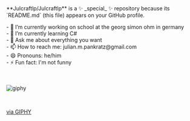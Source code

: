 <p>&nbsp;</p>
<p>**Julcraftlp/Julcraftlp** is a ✨ _special_ ✨ repository because its `README.md` (this file) appears on your GitHub profile.</p>
<p>- 🔭 I&rsquo;m currently working on school at the georg simon ohm in germany<br />- 🌱 I&rsquo;m currently learning C#<br />- 💬 Ask me about everything you want<br />- 📫 How to reach me: julian.m.pankratz@gmail.com<br />- 😄 Pronouns: he/him<br />- ⚡ Fun fact: I'm not funny</p>
<p>&nbsp;</p>


  

![giphy](https://user-images.githubusercontent.com/109351765/185073695-f582c2e9-cced-4c80-8614-8bedcbdceaaa.gif)
<p>&nbsp;</p>
<a href="https://giphy.com/gifs/hacker-hacking-binary-V4NSR1NG2p0KeJJyr5">via GIPHY</a>

